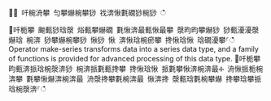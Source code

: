 ਍⌀ 吀椀洀攀 匀攀爀椀攀猀 䄀渀愀氀礀猀椀猀 ഀഀ
਍吀栀攀 䬀甀猀琀漀 焀甀攀爀礀 氀愀渀最甀愀最攀 漀昀昀攀爀猀 猀甀瀀瀀漀爀琀 椀渀 猀攀爀椀攀猀 愀猀 愀 渀愀琀椀瘀攀 搀愀琀愀 琀礀瀀攀⸀ഀഀ
Operator make-series transforms data into a series data type, and a family of functions is provided for advanced processing of this data type. ਍吀栀攀 昀甀渀挀琀椀漀渀猀 椀渀挀氀甀搀攀 搀愀琀愀 挀氀攀愀渀椀渀最Ⰰ 洀愀挀栀椀渀攀 氀攀愀爀渀椀渀最 洀漀搀攀氀椀渀最 愀渀搀 漀甀琀氀椀攀爀 搀攀琀攀挀琀椀漀渀⸀ഀഀ
